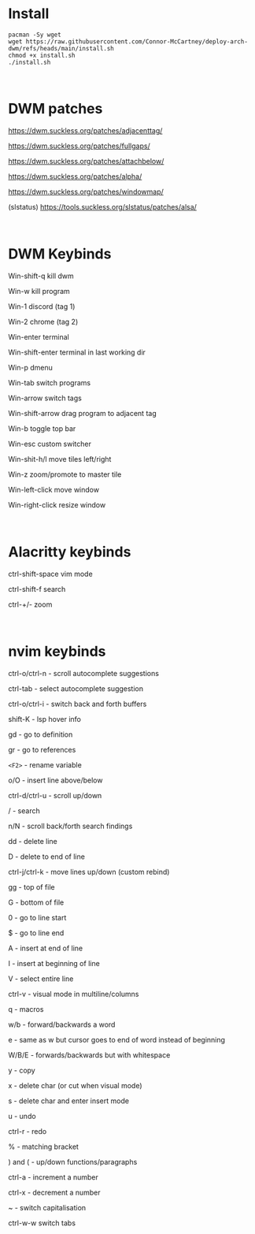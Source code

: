 # Install

```
pacman -Sy wget
wget https://raw.githubusercontent.com/Connor-McCartney/deploy-arch-dwm/refs/heads/main/install.sh
chmod +x install.sh
./install.sh
```

<br>

# DWM patches

https://dwm.suckless.org/patches/adjacenttag/

https://dwm.suckless.org/patches/fullgaps/

https://dwm.suckless.org/patches/attachbelow/

https://dwm.suckless.org/patches/alpha/

https://dwm.suckless.org/patches/windowmap/

(slstatus) https://tools.suckless.org/slstatus/patches/alsa/

<br>

# DWM Keybinds

Win-shift-q kill dwm

Win-w kill program

Win-1 discord (tag 1)

Win-2 chrome (tag 2)

Win-enter terminal

Win-shift-enter terminal in last working dir

Win-p dmenu

Win-tab switch programs

Win-arrow  switch tags

Win-shift-arrow  drag program to adjacent tag

Win-b toggle top bar

Win-esc custom switcher

Win-shit-h/l move tiles left/right

Win-z zoom/promote to master tile

Win-left-click move window

Win-right-click resize window

<br>

# Alacritty keybinds

ctrl-shift-space vim mode

ctrl-shift-f search

ctrl-+/- zoom

<br>

# nvim keybinds

ctrl-o/ctrl-n - scroll autocomplete suggestions

ctrl-tab - select autocomplete suggestion

ctrl-o/ctrl-i - switch back and forth buffers

shift-K - lsp hover info

gd - go to definition

gr - go to references

`<F2>` - rename variable

o/O - insert line above/below

ctrl-d/ctrl-u - scroll up/down

/ - search

n/N - scroll back/forth search findings

dd - delete line

D - delete to end of line

ctrl-j/ctrl-k - move lines up/down (custom rebind)

gg - top of file

G - bottom of file

0 - go to line start

$ - go to line end

A - insert at end of line

I - insert at beginning of line

V - select entire line

ctrl-v - visual mode in multiline/columns

q - macros

w/b - forward/backwards a word

e - same as w but cursor goes to end of word instead of beginning

W/B/E - forwards/backwards but with whitespace

y - copy

x - delete char (or cut when visual mode)

s - delete char and enter insert mode

u - undo

ctrl-r - redo

% - matching bracket

) and ( - up/down functions/paragraphs

ctrl-a - increment a number

ctrl-x - decrement a number

~ - switch capitalisation

ctrl-w-w switch tabs
